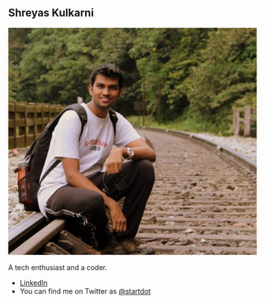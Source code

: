 Shreyas Kulkarni
----------------

![](photos/shreyas-kulkarni.jpg)

A tech enthusiast and a coder.

* [LinkedIn](http://linkedin.com/in/kshreyas)
* You can find me on Twitter as [@startdot](www.twitter.com/startdot)

